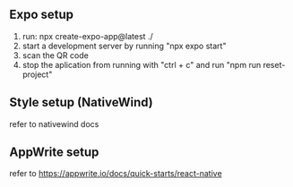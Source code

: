 ## Expo setup
1) run: npx create-expo-app@latest ./
2) start a development server by running "npx expo start"
3) scan the QR code 
4) stop the aplication from running with "ctrl + c" and run "npm run reset-project"

## Style setup (NativeWind)

refer to nativewind docs

## AppWrite setup
refer to https://appwrite.io/docs/quick-starts/react-native
